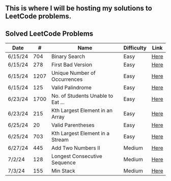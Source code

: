 ## This is where I will be hosting my solutions to LeetCode problems. 

## Solved LeetCode Problems

| Date    | #   | Name                              | Difficulty | Link                                                                                      |
| ------- | --- | --------------------------------- | ---------- | ----------------------------------------------------------------------------------------- |
| 6/15/24 | 704 | Binary Search                     | Easy       | [Here](https://leetcode.com/problems/binary-search/description/)                          |
| 6/15/24 | 278 | First Bad Version                 | Easy       | [Here](https://leetcode.com/problems/first-bad-version/description/)                      |
| 6/15/24 | 1207| Unique Number of Occurrences      | Easy       | [Here](https://leetcode.com/problems/unique-number-of-occurrences/description/)           |
| 6/15/24 | 125 | Valid Palindrome                  | Easy       | [Here](https://leetcode.com/problems/valid-palindrome/description/)                       |
| 6/23/24 | 1700| No. of Students Unable to Eat ... | Easy       | [Here](https://leetcode.com/problems/number-of-students-unable-to-eat-lunch/description/) |
| 6/23/24 | 215 | Kth Largest Element in an Array   | Easy       | [Here](https://leetcode.com/problems/kth-largest-element-in-an-array/description/)        |
| 6/25/24 | 20  | Valid Parentheses                 | Easy       | [Here](https://leetcode.com/problems/valid-parentheses/description/)                      |
| 6/25/24 | 703 | Kth Largest Element in a Stream   | Easy       | [Here](https://leetcode.com/problems/kth-largest-element-in-a-stream/description/)        |
| 6/27/24 | 445 | Add Two Numbers II                | Medium     | [Here](https://leetcode.com/problems/add-two-numbers-ii/description/)                     |
| 7/2/24  | 128 | Longest Consecutive Sequence      | Medium     | [Here](https://leetcode.com/problems/longest-consecutive-sequence/description/)           |
| 7/3/24  | 155 | Min Stack                         | Medium     | [Here](https://leetcode.com/problems/min-stack/description/)                              |